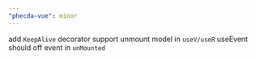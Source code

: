 ```yaml
---
"phecda-vue": minor
---
```


add `KeepAlive` decorator support unmount model in `useV/useR`
useEvent should off event in `unMounted`
